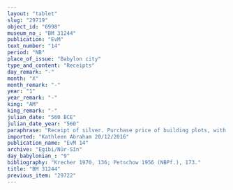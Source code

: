 ```yaml
---
layout: "tablet"
slug: "29719"
object_id: "6998"
museum_no_: "BM 31244"
publication: "EvM"
text_number: "14"
period: "NB"
place_of_issue: "Babylon city"
type_and_content: "Receipts"
day_remark: "-"
month: "X"
month_remark: "-"
year: "1"
year_remark: "-"
king: "AM"
king_remark: "-"
julian_date: "560 BCE"
julian_date_year: "560"
paraphrase: "Receipt of silver. Purchase price of building plots, with transfer of (part of) the silver to the seller&rsquo;s creditor.<br /> Concerns two building plots (<em>qan&ucirc;</em>) which <strong>A</strong> purchased (<em>ana kaspi nadānu</em>) from respectively <strong>B<sub>1</sub></strong> and <strong>B<sub>2</sub>,</strong> and his payment of the purchase price by proxy<em>. </em>The first plot measures 4;0.1.6 gi (c. xxx m<sup>2</sup>) and was sold for the agreed price (<em>&scaron;īmu gamru</em>) of 2 &frac12; minas and 1 &frac12; shekels of silver and unspecified amounts of an additional payment (<em>atru</em>) and <em>lubāru</em>-garments. The second plot measures 2;0.6 2/3.0 gi&nbsp; (c. xxx m<sup>2</sup>) and was sold for the agreed price (<em>&scaron;īmu gamru</em>) of 1 2/3 minas and 7 1 &frac12; shekels of silver. In the present document the sellers acknowledge their receipt (<em>eṭēru</em>) of the above mentioned sums of silver from <strong>C</strong> who acts on the buyer&rsquo;s order (<em>ina na&scaron;parti</em>). Names of 4 witnesses and the scribe.<br /> <br /> <strong>A</strong> = Neriglissar/Bēl-&scaron;umu-i&scaron;kun; <strong>B<sub>1</sub></strong> = Marduk-&scaron;ākin-&scaron;umi/Marduk-&scaron;umu-uṣur//&Scaron;ig&ucirc;a; <strong>B<sub>2</sub></strong> = Kurbanni-Marduk/&Scaron;ūzibu//Andahar; <strong>C</strong> = Nab&ucirc;-ahhē-iddin/&Scaron;ulāya//Egibi"
imported: "Kathleen Abraham 20/12/2016"
publication_name: "EvM 14"
archive: "Egibi/Nūr-Sîn"
day_babylonian_: "9"
bibliography: "Krecher 1970, 136; Petschow 1956 (NBPf.), 173."
title: "BM 31244"
previous_item: "29722"
---
```

